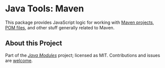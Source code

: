 # Java Tools: Maven

This package provides JavaScript logic for working with [Maven projects][0], [POM files][1], and other stuff generally
related to Maven.

## About this Project

Part of the _[Java Modules](https://javamodules.dev)_ project; licensed as MIT. Contributions and issues are
[welcome][1].

[0]: https://maven.apache.org/
[1]: https://maven.apache.org/pom.html
